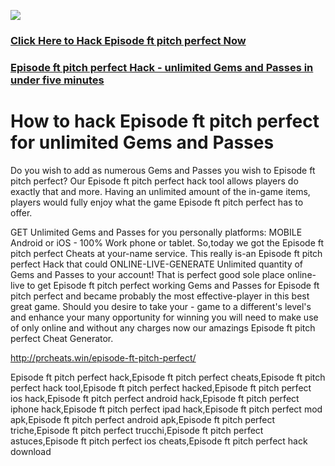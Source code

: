 <a href="http://prcheats.win/episode-ft-pitch-perfect/"><img src="https://i.imgur.com/JofLywq.gif"></a>
<h3><a href="http://prcheats.win/episode-ft-pitch-perfect/">Click Here to Hack Episode ft pitch perfect Now</a></h3>
<h3><a href="http://prcheats.win/episode-ft-pitch-perfect/">Episode ft pitch perfect Hack - unlimited Gems and Passes in under five minutes</a></h3>

<h1> How to hack Episode ft pitch perfect for unlimited Gems and Passes</h1>
Do you wish to add as numerous Gems and Passes you wish to Episode ft pitch perfect? Our Episode ft pitch perfect hack tool allows players do exactly that and more. Having an unlimited amount of the in-game items, players would fully enjoy what the game Episode ft pitch perfect has to offer.

GET Unlimited Gems and Passes for you personally platforms: MOBILE Android or iOS - 100% Work phone or tablet. So,today we got the Episode ft pitch perfect Cheats at your-name service. This really is-an Episode ft pitch perfect Hack that could ONLINE-LIVE-GENERATE Unlimited quantity of Gems and Passes to your account! That is perfect good sole place online-live to get Episode ft pitch perfect working Gems and Passes for Episode ft pitch perfect and became probably the most effective-player in this best great game. Should you desire to take your - game to a different's level's and enhance your many opportunity for winning you will need to make use of only online and without any charges now our amazings Episode ft pitch perfect Cheat Generator. 

<a href="http://prcheats.win/episode-ft-pitch-perfect/">http://prcheats.win/episode-ft-pitch-perfect/</a>


Episode ft pitch perfect hack,Episode ft pitch perfect cheats,Episode ft pitch perfect hack tool,Episode ft pitch perfect hacked,Episode ft pitch perfect ios hack,Episode ft pitch perfect android hack,Episode ft pitch perfect iphone hack,Episode ft pitch perfect ipad hack,Episode ft pitch perfect mod apk,Episode ft pitch perfect android apk,Episode ft pitch perfect triche,Episode ft pitch perfect trucchi,Episode ft pitch perfect astuces,Episode ft pitch perfect ios cheats,Episode ft pitch perfect hack download
